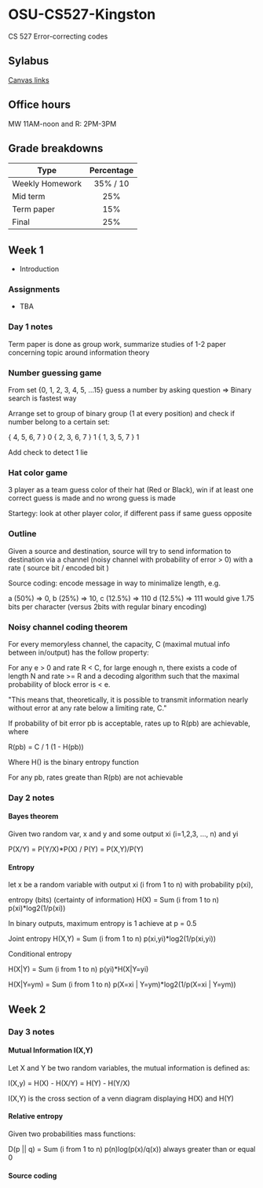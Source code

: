 # OSU-CS527-Kingston
CS 527 Error-correcting codes

## Sylabus
[Canvas links](https://canvas.oregonstate.edu/courses/1795317/assignments/syllabus)

## Office hours
 MW 11AM-noon and R: 2PM-3PM

## Grade breakdowns

| Type             | Percentage    |
| ---------------- |:-------------:|
| Weekly Homework  | 35% / 10      |
| Mid term         | 25%           |
| Term paper       | 15%           |
| Final            | 25%           |

## Week 1

* Introduction

### Assignments

* TBA

### Day 1 notes

Term paper is done as group work, summarize studies of 1-2 paper concerning topic around information theory

### Number guessing game

From set {0, 1, 2, 3, 4, 5, ...15} guess a number by asking question => Binary search is fastest way

Arrange set to group of binary group (1 at every position) and check if number belong to a certain set:

{ 4, 5, 6, 7 } 0
{ 2, 3, 6, 7 } 1
{ 1, 3, 5, 7 } 1

Add check to detect 1 lie

### Hat color game

3 player as a team guess color of their hat (Red or Black), win if at least one correct guess is made and no wrong guess is made

Startegy: look at other player color, if different pass if same guess opposite

### Outline

Given a source and destination, source will try to send information to destination via a channel (noisy channel with probability of error > 0)  with a rate ( source bit / encoded bit )

Source coding: encode message in way to minimalize length, e.g.

a (50%) => 0, b (25%) => 10, c (12.5%) => 110 d (12.5%) => 111 would give 1.75 bits per character (versus 2bits with regular binary encoding)

### Noisy channel coding theorem

For every memoryless channel, the capacity, C (maximal mutual info between in/output) has the follow property:

For any e > 0 and rate R < C, for large enough n, there exists a code of length N and rate >= R and a decoding algorithm such that the maximal probability of block error is < e.

"This means that, theoretically, it is possible to transmit information nearly without error at any rate below a limiting rate, C."

If probability of bit error pb is acceptable, rates up to R(pb) are achievable, where

R(pb) = C / 1 (1 - H(pb))

Where H() is the binary entropy function

For any pb, rates greate than R(pb) are not achievable

### Day 2 notes

#### Bayes theorem

Given two random var, x and y and some output xi (i=1,2,3, ..., n) and yi

P(X/Y) = P(Y/X)*P(X) / P(Y) = P(X,Y)/P(Y)

#### Entropy

let x be a random variable with output xi (i from 1 to n) with probability p(xi),

entropy (bits) (certainty of information) H(X) = Sum (i from 1 to n) p(xi)*log2(1/p(xi))

In binary outputs, maximum entropy is 1 achieve at p = 0.5

Joint entropy
H(X,Y) = Sum (i from 1 to n) p(xi,yi)*log2(1/p(xi,yi))

Conditional entropy

H(X|Y) = Sum (i from 1 to n) p(yi)*H(X|Y=yi)

H(X|Y=ym) = Sum (i from 1 to n) p(X=xi | Y=ym)*log2(1/p(X=xi | Y=ym))

## Week 2

### Day 3 notes

#### Mutual Information I(X,Y)

Let X and Y be two random variables, the mutual information is defined as:

I(X,y) = H(X) - H(X/Y) = H(Y) - H(Y/X)

I(X,Y) is the cross section of a venn diagram displaying H(X) and H(Y)

#### Relative entropy

Given two probabilities mass functions:

D(p || q) = Sum (i from 1 to n) p(n)log(p(x)/q(x)) always greater than or equal 0

#### Source coding
